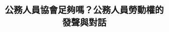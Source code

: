 ---
layout: post
title: "公務人員協會足夠嗎？公務人員勞動權的發聲與對話"
tags:
  - "權益"
  - "法規"
id: 1
thumbnail: "https://drive.google.com/file/d/1JdX3jjFbFAkbzZuf07G706c_qaCNyO-_/view?usp=sharing"
description: " 「支持公務人員可合法組織工會,以保障相關權益」連署案"
color: "Red"
publish: "true"
departments:
  - "勞動部"
cover:
  link: ""
introduction:
  content: ""
  image: ""
join:
  type: "提"
  image: "/images/post/1/1qJHSJc5yDawg0CDyr1Db63BsnhF28z4D.jpg"
embed:
  - type: "mind_map"
    links:
      - "https://miro.com/app/live-embed/o9J_k06JA8Q=/?moveToViewport=-7897,-2522,11788,4185&amp;embedAutoplay=true"
  - type: "transcript"
    links:
      - "https://sayit.pdis.nat.gov.tw/2017-03-17-%E9%96%8B%E6%94%BE%E6%94%BF%E5%BA%9C%E8%81%AF%E7%B5%A1%E4%BA%BA%E7%AC%AC%E4%B8%80%E6%AC%A1%E5%8D%94%E4%BD%9C%E6%9C%83%E8%AD%B0"
pictures:
---